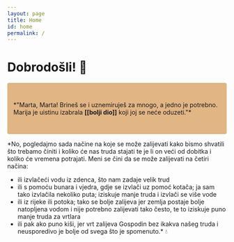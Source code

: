 ```yaml
---
layout: page
title: Home
id: home
permalink: /
---
```


# Dobrodošli! 🌱

<p style="padding: 3em 1em; background: #e2b585; border-radius: 4px;">
  *"Marta, Marta! Brineš se i uznemiruješ za mnogo, a jedno je potrebno. Marija je uistinu izabrala <span style="font-weight: bold">[[bolji dio]]</span> koji joj se neće oduzeti."*
</p>

*No, pogledajmo sada načine na koje se može zalijevati kako bismo shvatili što trebamo činiti i koliko će nas truda stajati te je li on veći od dobitka i koliko će vremena potrajati. Meni se čini da se može zalijevati na četiri načina:
- ili izvlačeći vodu iz zdenca, što nam zadaje velik trud
- ili s pomoću bunara i vjedra, gdje se izvlači uz pomoć kotača; ja sam tako izvlačila nekoliko puta; iziskuje manje truda i izvlači se više vode
- ili iz rijeke ili potoka; tako se bolje zalijeva jer zemlja postaje bolje natopljena vodom i nije potrebno zalijevati tako često, te to iziskuje puno manje truda za vrtlara
- ili pak ako puno kiši, jer vrt zalijeva Gospodin bez ikakva našeg truda i neusporedivo je bolje od svega što je spomenuto.* 💧

<style>
  .wrapper {
    max-width: 46em;
  }
</style>
